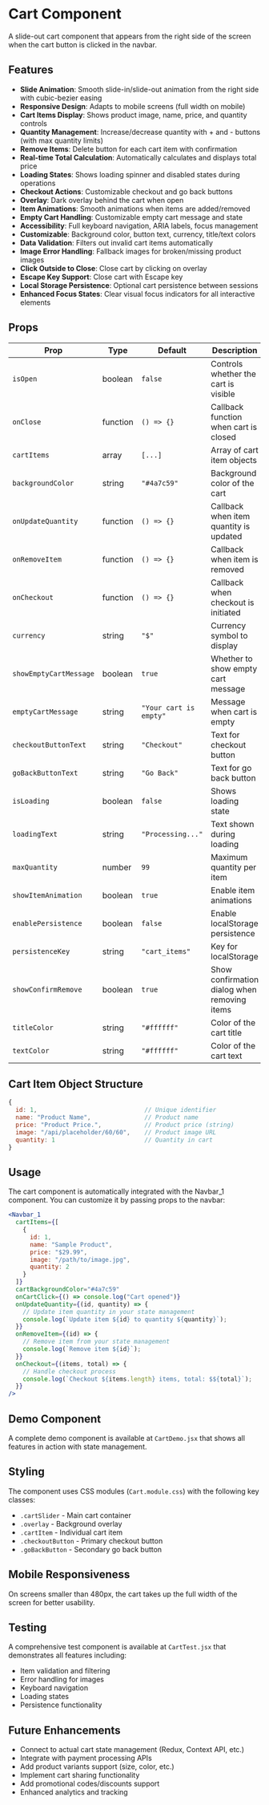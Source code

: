 # Cart Component

A slide-out cart component that appears from the right side of the screen when the cart button is clicked in the navbar.

## Features

- **Slide Animation**: Smooth slide-in/slide-out animation from the right side with cubic-bezier easing
- **Responsive Design**: Adapts to mobile screens (full width on mobile)
- **Cart Items Display**: Shows product image, name, price, and quantity controls
- **Quantity Management**: Increase/decrease quantity with + and - buttons (with max quantity limits)
- **Remove Items**: Delete button for each cart item with confirmation
- **Real-time Total Calculation**: Automatically calculates and displays total price
- **Loading States**: Shows loading spinner and disabled states during operations
- **Checkout Actions**: Customizable checkout and go back buttons
- **Overlay**: Dark overlay behind the cart when open
- **Item Animations**: Smooth animations when items are added/removed
- **Empty Cart Handling**: Customizable empty cart message and state
- **Accessibility**: Full keyboard navigation, ARIA labels, focus management
- **Customizable**: Background color, button text, currency, title/text colors
- **Data Validation**: Filters out invalid cart items automatically
- **Image Error Handling**: Fallback images for broken/missing product images
- **Click Outside to Close**: Close cart by clicking on overlay
- **Escape Key Support**: Close cart with Escape key
- **Local Storage Persistence**: Optional cart persistence between sessions
- **Enhanced Focus States**: Clear visual focus indicators for all interactive elements

## Props

| Prop | Type | Default | Description |
|------|------|---------|-------------|
| `isOpen` | boolean | `false` | Controls whether the cart is visible |
| `onClose` | function | `() => {}` | Callback function when cart is closed |
| `cartItems` | array | `[...]` | Array of cart item objects |
| `backgroundColor` | string | `"#4a7c59"` | Background color of the cart |
| `onUpdateQuantity` | function | `() => {}` | Callback when item quantity is updated |
| `onRemoveItem` | function | `() => {}` | Callback when item is removed |
| `onCheckout` | function | `() => {}` | Callback when checkout is initiated |
| `currency` | string | `"$"` | Currency symbol to display |
| `showEmptyCartMessage` | boolean | `true` | Whether to show empty cart message |
| `emptyCartMessage` | string | `"Your cart is empty"` | Message when cart is empty |
| `checkoutButtonText` | string | `"Checkout"` | Text for checkout button |
| `goBackButtonText` | string | `"Go Back"` | Text for go back button |
| `isLoading` | boolean | `false` | Shows loading state |
| `loadingText` | string | `"Processing..."` | Text shown during loading |
| `maxQuantity` | number | `99` | Maximum quantity per item |
| `showItemAnimation` | boolean | `true` | Enable item animations |
| `enablePersistence` | boolean | `false` | Enable localStorage persistence |
| `persistenceKey` | string | `"cart_items"` | Key for localStorage |
| `showConfirmRemove` | boolean | `true` | Show confirmation dialog when removing items |
| `titleColor` | string | `"#ffffff"` | Color of the cart title |
| `textColor` | string | `"#ffffff"` | Color of the cart text |

## Cart Item Object Structure

```javascript
{
  id: 1,                              // Unique identifier
  name: "Product Name",               // Product name
  price: "Product Price.",            // Product price (string)
  image: "/api/placeholder/60/60",    // Product image URL
  quantity: 1                         // Quantity in cart
}
```

## Usage

The cart component is automatically integrated with the Navbar_1 component. You can customize it by passing props to the navbar:

```jsx
<Navbar_1
  cartItems={[
    {
      id: 1,
      name: "Sample Product",
      price: "$29.99",
      image: "/path/to/image.jpg",
      quantity: 2
    }
  ]}
  cartBackgroundColor="#4a7c59"
  onCartClick={() => console.log("Cart opened")}
  onUpdateQuantity={(id, quantity) => {
    // Update item quantity in your state management
    console.log(`Update item ${id} to quantity ${quantity}`);
  }}
  onRemoveItem={(id) => {
    // Remove item from your state management
    console.log(`Remove item ${id}`);
  }}
  onCheckout={(items, total) => {
    // Handle checkout process
    console.log(`Checkout ${items.length} items, total: $${total}`);
  }}
/>
```

## Demo Component

A complete demo component is available at `CartDemo.jsx` that shows all features in action with state management.

## Styling

The component uses CSS modules (`Cart.module.css`) with the following key classes:

- `.cartSlider` - Main cart container
- `.overlay` - Background overlay
- `.cartItem` - Individual cart item
- `.checkoutButton` - Primary checkout button
- `.goBackButton` - Secondary go back button

## Mobile Responsiveness

On screens smaller than 480px, the cart takes up the full width of the screen for better usability.

## Testing

A comprehensive test component is available at `CartTest.jsx` that demonstrates all features including:
- Item validation and filtering
- Error handling for images
- Keyboard navigation
- Loading states
- Persistence functionality

## Future Enhancements

- Connect to actual cart state management (Redux, Context API, etc.)
- Integrate with payment processing APIs
- Add product variants support (size, color, etc.)
- Implement cart sharing functionality
- Add promotional codes/discounts support
- Enhanced analytics and tracking
